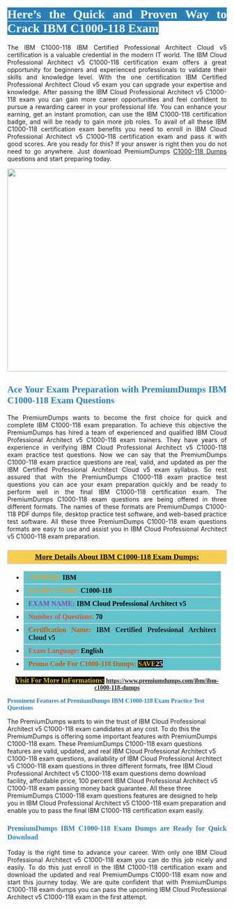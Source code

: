 <h1 style="text-align: justify;"><span style="color:#ffffff;"><span style="font-family:Georgia,serif;"><strong><span style="background-color:#2980b9;">Here’s the Quick and Proven Way to Crack IBM C1000-118 Exam</span></strong></span></span></h1>

<p style="text-align: justify;">The IBM C1000-118 IBM Certified Professional Architect Cloud v5 certification is a valuable credential in the modern IT world. The IBM Cloud Professional Architect v5 C1000-118 certification exam offers a great opportunity for beginners and experienced professionals to validate their skills and knowledge level. With the one certification IBM Certified Professional Architect Cloud v5 exam you can upgrade your expertise and knowledge. After passing the IBM Cloud Professional Architect v5 C1000-118 exam you can gain more career opportunities and feel confident to pursue a rewarding career in your professional life. You can enhance your earning, get an instant promotion, can use the IBM C1000-118 certification badge, and will be ready to gain more job roles. To avail of all these IBM C1000-118 certification exam benefits you need to enroll in IBM Cloud Professional Architect v5 C1000-118 certification exam and pass it with good scores. Are you ready for this? If your answer is right then you do not need to go anywhere. Just download PremiumDumps <a href="https://www.premiumdumps.com/ibm/ibm-c1000-118-dumps">C1000-118 Dumps</a> questions and start preparing today.</p>

<p style="text-align: center;"><a href="https://www.premiumdumps.com/ibm/ibm-c1000-118-dumps"><img alt="" src="https://i.imgur.com/KJGzbJ2.jpeg" style="width: 700px; height: 465px;" /></a></p>

<h2 style="text-align: justify;"><span style="color:#2980b9;"><span style="font-family:Georgia,serif;"><strong>Ace Your Exam Preparation with PremiumDumps IBM C1000-118 Exam Questions</strong></span></span></h2>

<p style="text-align: justify;">The PremiumDumps wants to become the first choice for quick and complete IBM C1000-118 exam preparation. To achieve this objective the PremiumDumps has hired a team of experienced and qualified IBM Cloud Professional Architect v5 C1000-118 exam trainers. They have years of experience in verifying IBM Cloud Professional Architect v5 C1000-118 exam practice test questions. Now we can say that the PremiumDumps C1000-118 exam practice questions are real, valid, and updated as per the IBM Certified Professional Architect Cloud v5 exam syllabus. So rest assured that with the PremiumDumps C1000-118 exam practice test questions you can ace your exam preparation quickly and be ready to perform well in the final IBM C1000-118 certification exam. The PremiumDumps C1000-118 exam questions are being offered in three different formats. The names of these formats are PremiumDumps C1000-118 PDF dumps file, desktop practice test software, and web-based practice test software. All these three PremiumDumps C1000-118 exam questions formats are easy to use and assist you in IBM Cloud Professional Architect v5 C1000-118 exam preparation.</p>

<h3 style="background: #f7ce50; border: 1px solid rgb(204, 204, 204); padding: 5px 10px; text-align: center;"><span style="font-family:Georgia,serif;"><u><u><span style="color:#000000;"><span style="font-size:11pt"><span style="line-height:normal"><b><span style="font-size:13.0pt"><span cambria="">More Details About IBM C1000-118 Exam Dumps:</span></span></b></span></span></span></u></u></span></h3>

<ul>
	<li style="margin:0cm 10pt">
	<div style="background:#61c4cd; border: 1px solid rgb(204, 204, 204); padding: 5px 10px; text-align: justify;"><span style="font-family:Georgia,serif;"><span style="font-size:11pt"><span style="line-height:normal"><b><span style="font-size:12.0pt"><span new="" roman="" times=""><span style="color:#f39c12;">VENDOR:</span> <span style="color:#000000;">IBM</span></span></span></b></span></span></span></div>
	</li>
	<li style="margin:0cm 10pt">
	<div style="background: #61c4cd; border: 1px solid rgb(204, 204, 204); padding: 5px 10px; text-align: justify;"><span style="font-family:Georgia,serif;"><span style="font-size:11pt"><span style="line-height:normal"><b><span style="font-size:12.0pt"><span new="" roman="" times=""><span style="color:#f39c12;">EXAM CCODE:</span> <span style="color:#000000;">C1000-118</span></span></span></b></span></span></span></div>
	</li>
	<li style="margin:0cm 10pt">
	<div style="background: #61c4cd; border: 1px solid rgb(204, 204, 204); padding: 5px 10px; text-align: justify;"><span style="font-family:Georgia,serif;"><span style="font-size:11pt"><span style="line-height:normal"><b><span style="font-size:12.0pt"><span new="" roman="" times=""><span style="color:#8e44ad;">EXAM NAME:</span> <span style="color:#000000;">IBM Cloud Professional Architect v5</span></span></span></b></span></span></span></div>
	</li>
	<li style="margin:0cm 10pt">
	<div style="background: #61c4cd; border: 1px solid rgb(204, 204, 204); padding: 5px 10px;"><span style="font-family:Georgia,serif;"><span style="font-size:11pt"><span style="line-height:normal"><b><span style="font-size:12.0pt"><span new="" roman="" times=""><span style="color:#e74c3c;">Number of Questions:</span><span style="color:#000000;"><span style="color:#f1c40f;"> </span>70</span></span></span></b></span></span></span></div>
	</li>
	<li style="margin:0cm 10pt">
	<div style="background: #61c4cd; border: 1px solid rgb(204, 204, 204); padding: 5px 10px; text-align: justify;"><span style="font-family:Georgia,serif;"><span style="font-size:11pt"><span style="line-height:normal"><b><span style="font-size:12.0pt"><span new="" roman="" times=""><span style="color:#d35400;">Certification Name:</span> IBM Certified Professional Architect Cloud v5</span></span></b></span></span></span></div>
	</li>
	<li style="margin:0cm 10pt">
	<div style="background: #61c4cd; border: 1px solid rgb(204, 204, 204); padding: 5px 10px; text-align: justify;"><span style="font-family:Georgia,serif;"><span style="font-size:11pt"><span style="line-height:normal"><b><span style="font-size:12.0pt"><span new="" roman="" times=""><span style="color:#e74c3c;">Exam Language:</span> <span style="color:#000000;">English</span></span></span></b></span></span></span></div>
	</li>
	<li style="margin:0cm 10pt">
	<div style="background: #61c4cd; border: 1px solid rgb(204, 204, 204); padding: 5px 10px;"><span style="font-family:Georgia,serif;"><span style="font-size:11pt"><span style="line-height:normal"><b><span style="font-size:12.0pt"><span new="" roman="" times=""><span style="color:#d35400;">Promo Code For C1000-118 Dumps:</span><span style="color:#f1c40f;"> <span style="background-color:#000000;">SAVE</span></span><span style="color:#ffffff;"><span style="background-color:#000000;">25</span></span></span></span></b></span></span></span></div>
	</li>
</ul>

<p style="text-align: center;"><span style="font-family:Georgia,serif;"><strong><span style="font-size:16px;"><span style="color:#f1c40f;"><span style="background-color:#000000;">Visit For More InFormations:</span></span></span> <a href="https://www.premiumdumps.com/ibm/ibm-c1000-118-dumps">https://www.premiumdumps.com/ibm/ibm-c1000-118-dumps</a></strong></span></p>

<p><span style="color:#2980b9;"><span style="font-family:Georgia,serif;"><strong><strong><strong>Prominent Features of PremiumDumps IBM C1000-118 Exam Practice Test Questions</strong></strong></strong></span></span></p>

<p>The PremiumDumps wants to win the trust of IBM Cloud Professional Architect v5 C1000-118 exam candidates at any cost. To do this the PremiumDumps is offering some important features with PremiumDumps C1000-118 exam. These PremiumDumps C1000-118 exam questions features are valid, updated, and real IBM Cloud Professional Architect v5 C1000-118 exam questions, availability of IBM Cloud Professional Architect v5 C1000-118 exam questions in three different formats, free IBM Cloud Professional Architect v5 C1000-118 exam questions demo download facility, affordable price, 100 percent IBM Cloud Professional Architect v5 C1000-118 exam passing money back guarantee. All these three PremiumDumps C1000-118 exam questions features are designed to help you in IBM Cloud Professional Architect v5 C1000-118 exam preparation and enable you to pass the final IBM C1000-118 certification exam easily.</p>

<h3 style="text-align: justify;"><span style="color:#2980b9;"><span style="font-family:Georgia,serif;"><strong><strong><strong>PremiumDumps IBM C1000-118 Exam Dumps are Ready for Quick Download</strong></strong></strong></span></span></h3>

<p style="text-align: justify;">Today is the right time to advance your career. With only one IBM Cloud Professional Architect v5 C1000-118 exam you can do this job nicely and easily. To do this just enroll in the IBM C1000-118 certification exam and download the updated and real PremiumDumps C1000-118 exam now and start this journey today. We are quite confident that with PremiumDumps C1000-118 exam dumps you can pass the upcoming IBM Cloud Professional Architect v5 C1000-118 exam in the first attempt.</p>
